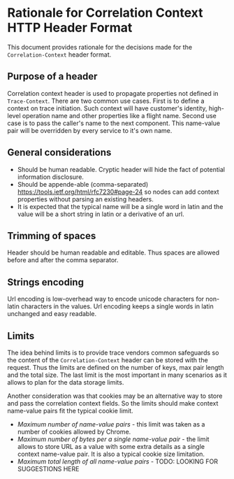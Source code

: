 # Rationale for Correlation Context HTTP Header Format

This document provides rationale for the decisions made for the `Correlation-Context` header format.

## Purpose of a header

Correlation context header is used to propagate properties not defined in `Trace-Context`. There are two common use cases. First is to define a context on trace initiation. Such context will have customer's identity, high-level operation name and other properties like a flight name. Second use case is to pass the caller's name to the next component. This name-value pair will be overridden by every service to it's own name.

## General considerations

- Should be human readable. Cryptic header will hide the fact of potential information disclosure.
- Should be appende-able (comma-separated) https://tools.ietf.org/html/rfc7230#page-24 so nodes can add context properties without parsing an existing headers.
- It is expected that the typical name will be a single word in latin and the value will be a short string in latin or a derivative of an url.

## Trimming of spaces

Header should be human readable and editable. Thus spaces are allowed before and after the comma separator.

## Strings encoding

Url encoding is low-overhead way to encode unicode characters for non-latin characters in the values. Url encoding keeps a single words in latin unchanged and easy readable.

## Limits

The idea behind limits is to provide trace vendors common safeguards so the content of the `Correlation-Context` header can be stored with the request. Thus the limits are defined on the number of keys, max pair length and the total size. The last limit is the most important in many scenarios as it allows to plan for the data storage limits.

Another consideration was that cookies may be an alternative way to store and pass the correlation context fields. So the limits should make context name-value pairs fit the typical cookie limit.

- *Maximum number of name-value pairs* - this limit was taken as a number of cookies allowed by Chrome.
- *Maximum number of bytes per a single name-value pair* - the limit allows to store URL as a value with some extra details as a single context name-value pair. It is also a typical cookie size limitation.
- *Maximum total length of all name-value pairs* - TODO: LOOKING FOR SUGGESTIONS HERE

